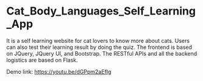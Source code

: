 # Cat_Body_Languages_Self_Learning_App
It is a self learning website for cat lovers to know more about cats. Users can also test their learning result by doing the quiz. The frontend is based on JQuery, JQuery UI, and Bootstrap. The RESTful APIs and all the backend logistics are based on Flask.

Demo link: https://youtu.be/dGPpm2aEfIg
